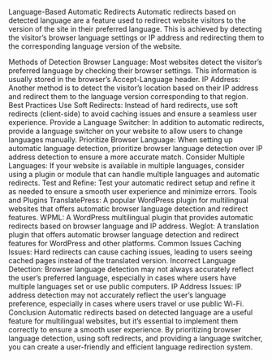Language-Based Automatic Redirects
Automatic redirects based on detected language are a feature used to redirect website visitors to the version of the site in their preferred language. This is achieved by detecting the visitor’s browser language settings or IP address and redirecting them to the corresponding language version of the website.

Methods of Detection
Browser Language: Most websites detect the visitor’s preferred language by checking their browser settings. This information is usually stored in the browser’s Accept-Language header.
IP Address: Another method is to detect the visitor’s location based on their IP address and redirect them to the language version corresponding to that region.
Best Practices
Use Soft Redirects: Instead of hard redirects, use soft redirects (client-side) to avoid caching issues and ensure a seamless user experience.
Provide a Language Switcher: In addition to automatic redirects, provide a language switcher on your website to allow users to change languages manually.
Prioritize Browser Language: When setting up automatic language detection, prioritize browser language detection over IP address detection to ensure a more accurate match.
Consider Multiple Languages: If your website is available in multiple languages, consider using a plugin or module that can handle multiple languages and automatic redirects.
Test and Refine: Test your automatic redirect setup and refine it as needed to ensure a smooth user experience and minimize errors.
Tools and Plugins
TranslatePress: A popular WordPress plugin for multilingual websites that offers automatic browser language detection and redirect features.
WPML: A WordPress multilingual plugin that provides automatic redirects based on browser language and IP address.
Weglot: A translation plugin that offers automatic browser language detection and redirect features for WordPress and other platforms.
Common Issues
Caching Issues: Hard redirects can cause caching issues, leading to users seeing cached pages instead of the translated version.
Incorrect Language Detection: Browser language detection may not always accurately reflect the user’s preferred language, especially in cases where users have multiple languages set or use public computers.
IP Address Issues: IP address detection may not accurately reflect the user’s language preference, especially in cases where users travel or use public Wi-Fi.
Conclusion
Automatic redirects based on detected language are a useful feature for multilingual websites, but it’s essential to implement them correctly to ensure a smooth user experience. By prioritizing browser language detection, using soft redirects, and providing a language switcher, you can create a user-friendly and efficient language redirection system.
